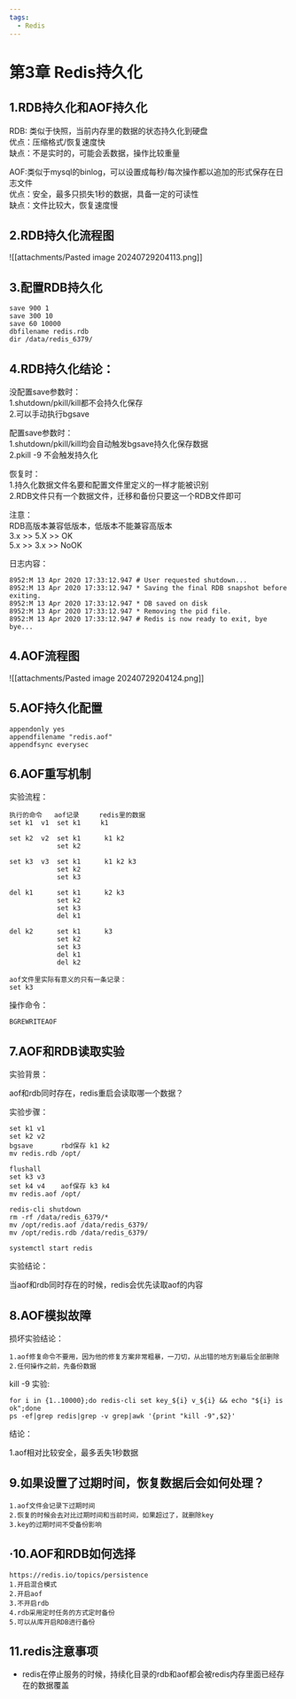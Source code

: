 ```yaml
---
tags:
  - Redis
---
```

# 第3章 Redis持久化

## 1.RDB持久化和AOF持久化

RDB: 类似于快照，当前内存里的数据的状态持久化到硬盘  
优点：压缩格式/恢复速度快  
缺点：不是实时的，可能会丢数据，操作比较重量  
  
AOF:类似于mysql的binlog，可以设置成每秒/每次操作都以追加的形式保存在日志文件  
优点：安全，最多只损失1秒的数据，具备一定的可读性  
缺点：文件比较大，恢复速度慢

## 2.RDB持久化流程图
![[attachments/Pasted image 20240729204113.png]]
## 3.配置RDB持久化

```
save 900 1
save 300 10
save 60 10000
dbfilename redis.rdb
dir /data/redis_6379/
```

## 4.RDB持久化结论：

没配置save参数时：  
1.shutdown/pkill/kill都不会持久化保存  
2.可以手动执行bgsave  
  
配置save参数时：  
1.shutdown/pkill/kill均会自动触发bgsave持久化保存数据  
2.pkill -9 不会触发持久化  
  
恢复时：  
1.持久化数据文件名要和配置文件里定义的一样才能被识别  
2.RDB文件只有一个数据文件，迁移和备份只要这一个RDB文件即可  
  
注意：  
RDB高版本兼容低版本，低版本不能兼容高版本  
3.x >> 5.X >> OK  
5.x >> 3.x >> NoOK

日志内容：

```
8952:M 13 Apr 2020 17:33:12.947 # User requested shutdown...
8952:M 13 Apr 2020 17:33:12.947 * Saving the final RDB snapshot before exiting.
8952:M 13 Apr 2020 17:33:12.947 * DB saved on disk
8952:M 13 Apr 2020 17:33:12.947 * Removing the pid file.
8952:M 13 Apr 2020 17:33:12.947 # Redis is now ready to exit, bye bye...
```

## 4.AOF流程图
![[attachments/Pasted image 20240729204124.png]]
## 5.AOF持久化配置

```
appendonly yes
appendfilename "redis.aof"
appendfsync everysec
```

## 6.AOF重写机制

实验流程：

```
执行的命令   aof记录     redis里的数据
set k1  v1  set k1     k1

set k2  v2  set k1      k1 k2 
            set k2

set k3  v3  set k1      k1 k2 k3 
            set k2  
            set k3

del k1      set k1      k2 k3
            set k2  
            set k3 
            del k1

del k2      set k1      k3 
            set k2  
            set k3 
            del k1 
            del k2

aof文件里实际有意义的只有一条记录：
set k3
```

操作命令：

```
BGREWRITEAOF
```

## 7.AOF和RDB读取实验

实验背景：

aof和rdb同时存在，redis重启会读取哪一个数据？

实验步骤：

```
set k1 v1
set k2 v2 
bgsave       rbd保存 k1 k2  
mv redis.rdb /opt/

flushall
set k3 v3 
set k4 v4    aof保存 k3 k4
mv redis.aof /opt/

redis-cli shutdown
rm -rf /data/redis_6379/*
mv /opt/redis.aof /data/redis_6379/
mv /opt/redis.rdb /data/redis_6379/

systemctl start redis
```

实验结论：

当aof和rdb同时存在的时候，redis会优先读取aof的内容

## 8.AOF模拟故障

损坏实验结论：

```
1.aof修复命令不要用，因为他的修复方案非常粗暴，一刀切，从出错的地方到最后全部删除
2.任何操作之前，先备份数据
```

kill -9 实验:

```
for i in {1..10000};do redis-cli set key_${i} v_${i} && echo "${i} is ok";done
ps -ef|grep redis|grep -v grep|awk '{print "kill -9",$2}'
```

结论：

1.aof相对比较安全，最多丢失1秒数据

## 9.如果设置了过期时间，恢复数据后会如何处理？

```
1.aof文件会记录下过期时间
2.恢复的时候会去对比过期时间和当前时间，如果超过了，就删除key
3.key的过期时间不受备份影响
```

## ·10.AOF和RDB如何选择

```
https://redis.io/topics/persistence
1.开启混合模式
2.开启aof
3.不开启rdb
4.rdb采用定时任务的方式定时备份
5.可以从库开启RDB进行备份
```

## 11.redis注意事项
- redis在停止服务的时候，持续化目录的rdb和aof都会被redis内存里面已经存在的数据覆盖